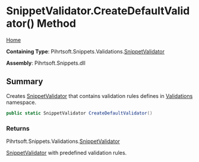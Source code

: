 # SnippetValidator\.CreateDefaultValidator\(\) Method

[Home](../../../../../README.md)

**Containing Type**: Pihrtsoft\.Snippets\.Validations\.[SnippetValidator](../README.md)

**Assembly**: Pihrtsoft\.Snippets\.dll

## Summary

Creates [SnippetValidator](../README.md) that contains validation rules defines in [Validations](../../README.md) namespace\.

```csharp
public static SnippetValidator CreateDefaultValidator()
```

### Returns

Pihrtsoft\.Snippets\.Validations\.[SnippetValidator](../README.md)

[SnippetValidator](../README.md) with predefined validation rules\.